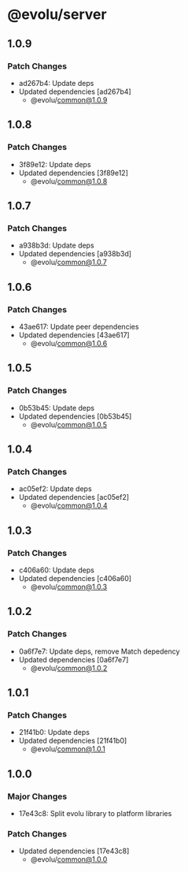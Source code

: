 # @evolu/server

## 1.0.9

### Patch Changes

- ad267b4: Update deps
- Updated dependencies [ad267b4]
  - @evolu/common@1.0.9

## 1.0.8

### Patch Changes

- 3f89e12: Update deps
- Updated dependencies [3f89e12]
  - @evolu/common@1.0.8

## 1.0.7

### Patch Changes

- a938b3d: Update deps
- Updated dependencies [a938b3d]
  - @evolu/common@1.0.7

## 1.0.6

### Patch Changes

- 43ae617: Update peer dependencies
- Updated dependencies [43ae617]
  - @evolu/common@1.0.6

## 1.0.5

### Patch Changes

- 0b53b45: Update deps
- Updated dependencies [0b53b45]
  - @evolu/common@1.0.5

## 1.0.4

### Patch Changes

- ac05ef2: Update deps
- Updated dependencies [ac05ef2]
  - @evolu/common@1.0.4

## 1.0.3

### Patch Changes

- c406a60: Update deps
- Updated dependencies [c406a60]
  - @evolu/common@1.0.3

## 1.0.2

### Patch Changes

- 0a6f7e7: Update deps, remove Match depedency
- Updated dependencies [0a6f7e7]
  - @evolu/common@1.0.2

## 1.0.1

### Patch Changes

- 21f41b0: Update deps
- Updated dependencies [21f41b0]
  - @evolu/common@1.0.1

## 1.0.0

### Major Changes

- 17e43c8: Split evolu library to platform libraries

### Patch Changes

- Updated dependencies [17e43c8]
  - @evolu/common@1.0.0
